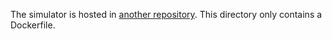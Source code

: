 The simulator is hosted in [another repository](https://github.com/wrench-project/scheduling_using_simulation_simulator). This directory only contains a Dockerfile.

